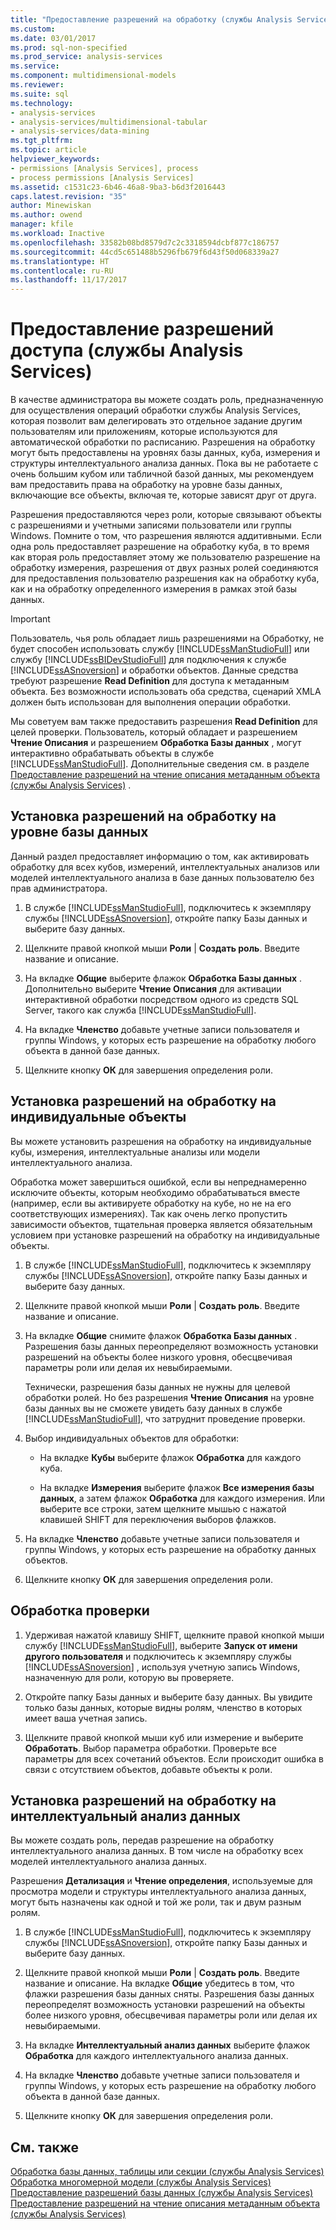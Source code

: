 ```yaml
---
title: "Предоставление разрешений на обработку (службы Analysis Services) | Документы Microsoft"
ms.custom: 
ms.date: 03/01/2017
ms.prod: sql-non-specified
ms.prod_service: analysis-services
ms.service: 
ms.component: multidimensional-models
ms.reviewer: 
ms.suite: sql
ms.technology:
- analysis-services
- analysis-services/multidimensional-tabular
- analysis-services/data-mining
ms.tgt_pltfrm: 
ms.topic: article
helpviewer_keywords:
- permissions [Analysis Services], process
- process permissions [Analysis Services]
ms.assetid: c1531c23-6b46-46a8-9ba3-b6d3f2016443
caps.latest.revision: "35"
author: Minewiskan
ms.author: owend
manager: kfile
ms.workload: Inactive
ms.openlocfilehash: 33582b08bd8579d7c2c3318594dcbf877c186757
ms.sourcegitcommit: 44cd5c651488b5296fb679f6d43f50d068339a27
ms.translationtype: HT
ms.contentlocale: ru-RU
ms.lasthandoff: 11/17/2017
---
```

# <a name="grant-process-permissions-analysis-services"></a>Предоставление разрешений доступа (службы Analysis Services)
  В качестве администратора вы можете создать роль, предназначенную для осуществления операций обработки службы Analysis Services, которая позволит вам делегировать это отдельное задание другим пользователям или приложениям, которые используются для автоматической обработки по расписанию. Разрешения на обработку могут быть предоставлены на уровнях базы данных, куба, измерения и структуры интеллектуального анализа данных. Пока вы не работаете с очень большим кубом или табличной базой данных, мы рекомендуем вам предоставить права на обработку на уровне базы данных, включающие все объекты, включая те, которые зависят друг от друга.  
  
 Разрешения предоставляются через роли, которые связывают объекты с разрешениями и учетными записями пользователи или группы Windows. Помните о том, что разрешения являются аддитивными. Если одна роль предоставляет разрешение на обработку куба, в то время как вторая роль предоставляет этому же пользователю разрешение на обработку измерения, разрешения от двух разных ролей соединяются для предоставления пользователю разрешения как на обработку куба, как и на обработку определенного измерения в рамках этой базы данных.  
  
> [!IMPORTANT]  
>  Пользователь, чья роль обладает лишь разрешениями на Обработку, не будет способен использовать службу [!INCLUDE[ssManStudioFull](../../includes/ssmanstudiofull-md.md)] или службу [!INCLUDE[ssBIDevStudioFull](../../includes/ssbidevstudiofull-md.md)] для подключения к службе [!INCLUDE[ssASnoversion](../../includes/ssasnoversion-md.md)] и обработки объектов. Данные средства требуют разрешение **Read Definition** для доступа к метаданным объекта. Без возможности использовать оба средства, сценарий XMLA должен быть использован для выполнения операции обработки.  
>   
>  Мы советуем вам также предоставить разрешения **Read Definition** для целей проверки. Пользователь, который обладает и разрешением **Чтение Описания** и разрешением **Обработка Базы данных** , могут интерактивно обрабатывать объекты в службе [!INCLUDE[ssManStudioFull](../../includes/ssmanstudiofull-md.md)]. Дополнительные сведения см. в разделе [Предоставление разрешений на чтение описания метаданным объекта (службы Analysis Services)](../../analysis-services/multidimensional-models/grant-read-definition-permissions-on-object-metadata-analysis-services.md) .  
  
## <a name="set-processing-permissions-at-the-database-level"></a>Установка разрешений на обработку на уровне базы данных  
 Данный раздел предоставляет информацию о том, как активировать обработку для всех кубов, измерений, интеллектуальных анализов или моделей интеллектуального анализа в базе данных пользователю без прав администратора.  
  
1.  В службе [!INCLUDE[ssManStudioFull](../../includes/ssmanstudiofull-md.md)], подключитесь к экземпляру службы [!INCLUDE[ssASnoversion](../../includes/ssasnoversion-md.md)], откройте папку Базы данных и выберите базу данных.  
  
2.  Щелкните правой кнопкой мыши **Роли** | **Создать роль**. Введите название и описание.  
  
3.  На вкладке **Общие** выберите флажок **Обработка Базы данных** . Дополнительно выберите **Чтение Описания** для активации интерактивной обработки посредством одного из средств SQL Server, такого как служба [!INCLUDE[ssManStudioFull](../../includes/ssmanstudiofull-md.md)].  
  
4.  На вкладке **Членство** добавьте учетные записи пользователя и группы Windows, у которых есть разрешение на обработку любого объекта в данной базе данных.  
  
5.  Щелкните кнопку **ОК** для завершения определения роли.  
  
## <a name="set-processing-permissions-on-individual-objects"></a>Установка разрешений на обработку на индивидуальные объекты  
 Вы можете установить разрешения на обработку на индивидуальные кубы, измерения, интеллектуальные анализы или модели интеллектуального анализа.  
  
 Обработка может завершиться ошибкой, если вы непреднамеренно исключите объекты, которым необходимо обрабатываться вместе (например, если вы активируете обработку на кубе, но не на его соответствующих измерениях). Так как очень легко пропустить зависимости объектов, тщательная проверка является обязательным условием при установке разрешений на обработку на индивидуальные объекты.  
  
1.  В службе [!INCLUDE[ssManStudioFull](../../includes/ssmanstudiofull-md.md)], подключитесь к экземпляру службы [!INCLUDE[ssASnoversion](../../includes/ssasnoversion-md.md)], откройте папку Базы данных и выберите базу данных.  
  
2.  Щелкните правой кнопкой мыши **Роли** | **Создать роль**. Введите название и описание.  
  
3.  На вкладке **Общие** снимите флажок **Обработка Базы данных** . Разрешения базы данных переопределяют возможность установки разрешений на объекты более низкого уровня, обесцвечивая параметры роли или делая их невыбираемыми.  
  
     Технически, разрешения базы данных не нужны для целевой обработки ролей. Но без разрешения **Чтение Описания** на уровне базы данных вы не сможете увидеть базу данных в службе [!INCLUDE[ssManStudioFull](../../includes/ssmanstudiofull-md.md)], что затруднит проведение проверки.  
  
4.  Выбор индивидуальных объектов для обработки:  
  
    -   На вкладке **Кубы** выберите флажок **Обработка** для каждого куба.  
  
    -   На вкладке **Измерения** выберите флажок **Все измерения базы данных**, а затем флажок **Обработка** для каждого измерения. Или выберите все строки, затем щелкните мышью с нажатой клавишей SHIFT для переключения выборов флажков.  
  
5.  На вкладке **Членство** добавьте учетные записи пользователя и группы Windows, у которых есть разрешение на обработку данных объектов.  
  
6.  Щелкните кнопку **ОК** для завершения определения роли.  
  
## <a name="test-processing"></a>Обработка проверки  
  
1.  Удерживая нажатой клавишу SHIFT, щелкните правой кнопкой мыши службу [!INCLUDE[ssManStudioFull](../../includes/ssmanstudiofull-md.md)], выберите **Запуск от имени другого пользователя** и подключитесь к экземпляру службы [!INCLUDE[ssASnoversion](../../includes/ssasnoversion-md.md)] , используя учетную запись Windows, назначенную для роли, которую вы проверяете.  
  
2.  Откройте папку Базы данных и выберите базу данных. Вы увидите только базы данных, которые видны ролям, членство в которых имеет ваша учетная запись.  
  
3.  Щелкните правой кнопкой мыши куб или измерение и выберите **Обработать**. Выбор параметра обработки. Проверьте все параметры для всех сочетаний объектов. Если происходит ошибка в связи с отсутствием объектов, добавьте объекты к роли.  
  
## <a name="set-processing-permissions-on-a-data-mining-structure"></a>Установка разрешений на обработку на интеллектуальный анализ данных  
 Вы можете создать роль, передав разрешение на обработку интеллектуального анализа данных. В том числе на обработку всех моделей интеллектуального анализа данных.  
  
 Разрешения **Детализация** и **Чтение определения**, используемые для просмотра модели и структуры интеллектуального анализа данных, могут быть назначены как одной и той же роли, так и двум разным ролям.  
  
1.  В службе [!INCLUDE[ssManStudioFull](../../includes/ssmanstudiofull-md.md)], подключитесь к экземпляру службы [!INCLUDE[ssASnoversion](../../includes/ssasnoversion-md.md)], откройте папку Базы данных и выберите базу данных.  
  
2.  Щелкните правой кнопкой мыши **Роли** | **Создать роль**. Введите название и описание. На вкладке **Общие** убедитесь в том, что флажки разрешения базы данных сняты. Разрешения базы данных переопределят возможность установки разрешений на объекты более низкого уровня, обесцвечивая параметры роли или делая их невыбираемыми.  
  
3.  На вкладке **Интеллектуальный анализ данных** выберите флажок **Обработка** для каждого интеллектуального анализа данных.  
  
4.  На вкладке **Членство** добавьте учетные записи пользователя и группы Windows, у которых есть разрешение на обработку любого объекта в данной базе данных.  
  
5.  Щелкните кнопку **ОК** для завершения определения роли.  
  
## <a name="see-also"></a>См. также  
 [Обработка базы данных, таблицы или секции (службы Analysis Services)](../../analysis-services/tabular-models/process-database-table-or-partition-analysis-services.md)   
 [Обработка многомерной модели (службы Analysis Services)](../../analysis-services/multidimensional-models/processing-a-multidimensional-model-analysis-services.md)   
 [Предоставление разрешений базы данных (службы Analysis Services)](../../analysis-services/multidimensional-models/grant-database-permissions-analysis-services.md)   
 [Предоставление разрешений на чтение описания метаданным объекта (службы Analysis Services)](../../analysis-services/multidimensional-models/grant-read-definition-permissions-on-object-metadata-analysis-services.md)  
  
  
